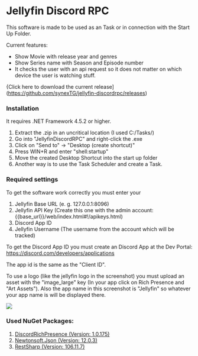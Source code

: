 # Jellyfin Discord RPC

This software is made to be used as an Task or in connection with the Start Up Folder.

Current features:
  - Show Movie with release year and genres
  - Show Series name with Season and Episode number
  - It checks the user with an api request so it does not matter on which device the user is watching stuff.

{Click here to download the current release](https://github.com/synexTG/jellyfin-discordrpc/releases)

### Installation

It requires .NET Framework 4.5.2 or higher.
1. Extract the .zip in an uncritical location (I used C:/Tasks/)
2. Go into "JellyfinDiscordRPC" and right-click the .exe
3. Click on "Send to" -> "Desktop (create shortcut)"
4. Press WIN+R and enter "shell:startup"
5. Move the created Desktop Shortcut into the start up folder
6. Another way is to use the Task Scheduler and create a Task.

### Required settings
To get the software work correctly you must enter your
1. Jellyfin Base URL (e. g. 127.0.0.1:8096)
2. Jellyfin API Key (Create this one with the admin account: {{base_url}}/web/index.html#!/apikeys.html)
3. Discord App ID
4. Jellyfin Username (The username from the account which will be tracked)

To get the Discord App ID you must create an Discord App at the Dev Portal:
https://discord.com/developers/applications

The app id is the same as the "Client ID".

To use a logo (like the jellyfin logo in the screenshot) you must upload an asset with the "image_large" key (In your app click on Rich Presence and "Art Assets").
Also the app name in this screenshot is "Jellyfin" so whatever your app name is will be displayed there.

![](https://i.imgur.com/6Mf8dr6.png)

### Used NuGet Packages:
1. [DiscordRichPresence (Version: 1.0.175)](https://www.nuget.org/packages/DiscordRichPresence/)
2. [Newtonsoft.Json (Version: 12.0.3)](https://www.nuget.org/packages/Newtonsoft.Json/)
3. [RestSharp (Version: 106.11.7)](https://www.nuget.org/packages/RestSharp/)

